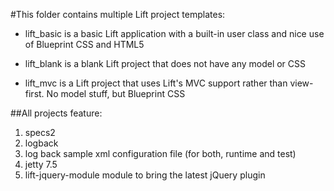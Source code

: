#This folder contains multiple Lift project templates:

- lift_basic is a basic Lift application with a built-in user class
             and nice use of Blueprint CSS and HTML5


- lift_blank is a blank Lift project that does not have any model
             or CSS

- lift_mvc   is a Lift project that uses Lift's MVC support rather
             than view-first.  No model stuff, but Blueprint CSS


##All projects feature:

1. specs2
2. logback
3. log back sample xml configuration file (for both, runtime and test)
4. jetty 7.5
5. lift-jquery-module module to bring the latest jQuery plugin